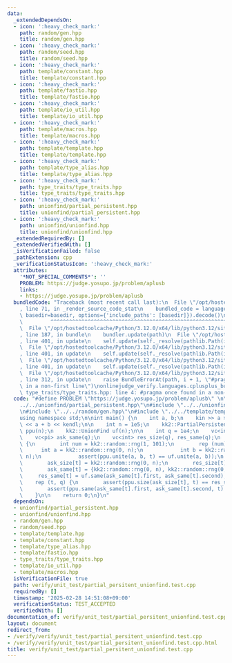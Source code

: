 ```yaml
---
data:
  _extendedDependsOn:
  - icon: ':heavy_check_mark:'
    path: random/gen.hpp
    title: random/gen.hpp
  - icon: ':heavy_check_mark:'
    path: random/seed.hpp
    title: random/seed.hpp
  - icon: ':heavy_check_mark:'
    path: template/constant.hpp
    title: template/constant.hpp
  - icon: ':heavy_check_mark:'
    path: template/fastio.hpp
    title: template/fastio.hpp
  - icon: ':heavy_check_mark:'
    path: template/io_util.hpp
    title: template/io_util.hpp
  - icon: ':heavy_check_mark:'
    path: template/macros.hpp
    title: template/macros.hpp
  - icon: ':heavy_check_mark:'
    path: template/template.hpp
    title: template/template.hpp
  - icon: ':heavy_check_mark:'
    path: template/type_alias.hpp
    title: template/type_alias.hpp
  - icon: ':heavy_check_mark:'
    path: type_traits/type_traits.hpp
    title: type_traits/type_traits.hpp
  - icon: ':heavy_check_mark:'
    path: unionfind/partial_persistent.hpp
    title: unionfind/partial_persistent.hpp
  - icon: ':heavy_check_mark:'
    path: unionfind/unionfind.hpp
    title: unionfind/unionfind.hpp
  _extendedRequiredBy: []
  _extendedVerifiedWith: []
  _isVerificationFailed: false
  _pathExtension: cpp
  _verificationStatusIcon: ':heavy_check_mark:'
  attributes:
    '*NOT_SPECIAL_COMMENTS*': ''
    PROBLEM: https://judge.yosupo.jp/problem/aplusb
    links:
    - https://judge.yosupo.jp/problem/aplusb
  bundledCode: "Traceback (most recent call last):\n  File \"/opt/hostedtoolcache/Python/3.12.0/x64/lib/python3.12/site-packages/onlinejudge_verify/documentation/build.py\"\
    , line 71, in _render_source_code_stat\n    bundled_code = language.bundle(stat.path,\
    \ basedir=basedir, options={'include_paths': [basedir]}).decode()\n          \
    \         ^^^^^^^^^^^^^^^^^^^^^^^^^^^^^^^^^^^^^^^^^^^^^^^^^^^^^^^^^^^^^^^^^^^^^^^^^^^^^^^^^\n\
    \  File \"/opt/hostedtoolcache/Python/3.12.0/x64/lib/python3.12/site-packages/onlinejudge_verify/languages/cplusplus.py\"\
    , line 187, in bundle\n    bundler.update(path)\n  File \"/opt/hostedtoolcache/Python/3.12.0/x64/lib/python3.12/site-packages/onlinejudge_verify/languages/cplusplus_bundle.py\"\
    , line 401, in update\n    self.update(self._resolve(pathlib.Path(included), included_from=path))\n\
    \  File \"/opt/hostedtoolcache/Python/3.12.0/x64/lib/python3.12/site-packages/onlinejudge_verify/languages/cplusplus_bundle.py\"\
    , line 401, in update\n    self.update(self._resolve(pathlib.Path(included), included_from=path))\n\
    \  File \"/opt/hostedtoolcache/Python/3.12.0/x64/lib/python3.12/site-packages/onlinejudge_verify/languages/cplusplus_bundle.py\"\
    , line 401, in update\n    self.update(self._resolve(pathlib.Path(included), included_from=path))\n\
    \  File \"/opt/hostedtoolcache/Python/3.12.0/x64/lib/python3.12/site-packages/onlinejudge_verify/languages/cplusplus_bundle.py\"\
    , line 312, in update\n    raise BundleErrorAt(path, i + 1, \"#pragma once found\
    \ in a non-first line\")\nonlinejudge_verify.languages.cplusplus_bundle.BundleErrorAt:\
    \ type_traits/type_traits.hpp: line 4: #pragma once found in a non-first line\n"
  code: "#define PROBLEM \"https://judge.yosupo.jp/problem/aplusb\" \n\n#include \"\
    ../../unionfind/partial_persistent.hpp\"\n#include \"../../unionfind/unionfind.hpp\"\
    \n#include \"../../random/gen.hpp\"\n#include \"../../template/template.hpp\"\n\
    using namespace std;\n\nint main() {\n    int a, b;\n    kin >> a >> b;\n    kout\
    \ << a + b << kendl;\n\n    int n = 1e5;\n    kk2::PartialPersistentUnionFind\
    \ ppu(n);\n    kk2::UnionFind uf(n);\n\n    int q = 1e4;\n    vc<int> ask_size(q);\n\
    \    vc<pi> ask_same(q);\n    vc<int> res_size(q), res_same(q);\n    rep (t, q)\
    \ {\n        int num = kk2::random::rng(1, 101);\n        rep (num) {\n      \
    \      int a = kk2::random::rng(0, n);\n            int b = kk2::random::rng(0,\
    \ n);\n            assert(ppu.unite(a, b, t) == uf.unite(a, b));\n        }\n\
    \        ask_size[t] = kk2::random::rng(0, n);\n        res_size[t] = uf.size(ask_size[t]);\n\
    \        ask_same[t] = {kk2::random::rng(0, n), kk2::random::rng(0, n)};\n   \
    \     res_same[t] = uf.same(ask_same[t].first, ask_same[t].second);\n    }\n\n\
    \    rep (t, q) {\n        assert(ppu.size(ask_size[t], t) == res_size[t]);\n\
    \        assert(ppu.same(ask_same[t].first, ask_same[t].second, t) == res_same[t]);\n\
    \    }\n\n    return 0;\n}\n"
  dependsOn:
  - unionfind/partial_persistent.hpp
  - unionfind/unionfind.hpp
  - random/gen.hpp
  - random/seed.hpp
  - template/template.hpp
  - template/constant.hpp
  - template/type_alias.hpp
  - template/fastio.hpp
  - type_traits/type_traits.hpp
  - template/io_util.hpp
  - template/macros.hpp
  isVerificationFile: true
  path: verify/unit_test/partial_persitent_unionfind.test.cpp
  requiredBy: []
  timestamp: '2025-02-28 14:51:08+09:00'
  verificationStatus: TEST_ACCEPTED
  verifiedWith: []
documentation_of: verify/unit_test/partial_persitent_unionfind.test.cpp
layout: document
redirect_from:
- /verify/verify/unit_test/partial_persitent_unionfind.test.cpp
- /verify/verify/unit_test/partial_persitent_unionfind.test.cpp.html
title: verify/unit_test/partial_persitent_unionfind.test.cpp
---
```

